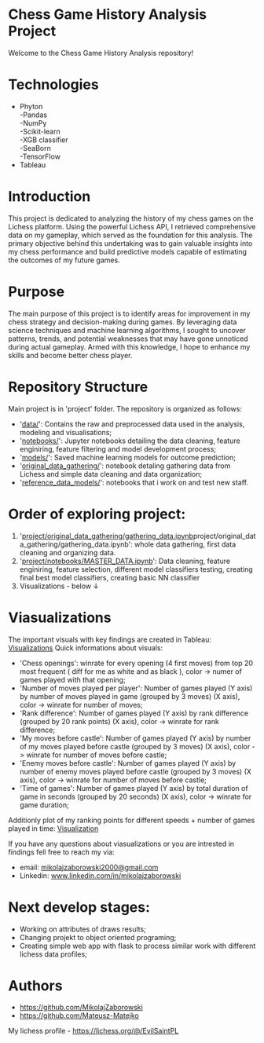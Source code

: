 # Chess Game History Analysis Project

Welcome to the Chess Game History Analysis repository!

# Technologies
- Phyton \
   -Pandas \
   -NumPy \
   -Scikit-learn \
   -XGB classifier \
   -SeaBorn \
   -TensorFlow 
- Tableau

# Introduction
This project is dedicated to analyzing the history of my chess games on the Lichess platform.
Using the powerful Lichess API, I retrieved comprehensive data on my gameplay, which served as the foundation for this analysis.
The primary objective behind this undertaking was to gain valuable insights into my chess performance
and build predictive models capable of estimating the outcomes of my future games.

# Purpose
The main purpose of this project is to identify areas for improvement in my chess strategy and decision-making during games.
By leveraging data science techniques and machine learning algorithms, I sought to uncover patterns, trends,
and potential weaknesses that may have gone unnoticed during actual gameplay.
Armed with this knowledge, I hope to enhance my skills and become better chess player.

# Repository Structure
Main project is in 'project' folder.
The repository is organized as follows:

 - '[data/](project/data)': Contains the raw and preprocessed data used in the analysis, modeling and visualisations;
 - '[notebooks/](project/notebooks)': Jupyter notebooks detailing the data cleaning, feature enginiring, feature filtering and model development process;
 - '[models/](project/models)': Saved machine learning models for outcome prediction;
 - '[original_data_gathering/](project/original_data_gathering)': notebook detaling gathering data from Lichess and simple data cleaning and data organization;
 - '[reference_data_models/](project/reference_data_models)': notebooks that i work on and test new staff.

# Order of exploring project:

1. '[project/original_data_gathering/gathering_data.ipynb](project/original_data_gathering/gathering_data.ipynb)project/original_data_gathering/gathering_data.ipynb': whole data gathering, first data cleaning and organizing data.
2. '[project/notebooks/MASTER_DATA.ipynb](project/notebooks/Main_Notebook.ipynb)': Data cleaning, feature enginiring, feature selection, different model classifiers testing, creating final best model classifiers, creating basic NN classifier
3. Visualizations - below ↓
   
# Viasualizations
The important visuals with key findings are created in Tableau: 
  [Visualizations](https://public.tableau.com/views/Chess_Analysis/Story1?:language=en-GB&publish=yes&:display_count=n&:origin=viz_share_link)
  Quick informations about visuals:
   - 'Chess openings': winrate for every opening (4 first moves) from top 20 most frequent ( diff for me as white and as black ), color -> numer of games played with that opening;
   - 'Number of moves played per player': Number of games played (Y axis) by number of moves played in game (grouped by 3 moves) (X axis), color -> winrate for number of moves;
   - 'Rank difference': Number of games played (Y axis) by rank difference (grouped by 20 rank points) (X axis), color -> winrate for rank difference;
   - 'My moves before castle': Number of games played (Y axis) by number of my moves played before castle (grouped by 3 moves) (X axis), color -> winrate for number of moves before castle;
   - 'Enemy moves before castle': Number of games played (Y axis) by number of enemy moves played before castle (grouped by 3 moves) (X axis), color -> winrate for number of moves before castle;
   - 'Time of games': Number of games played (Y axis) by total duration of game in seconds (grouped by 20 seconds) (X axis), color -> winrate for game duration;

Additionly plot of my ranking points for different speeds + number of games played in time:
  [Visualization](https://public.tableau.com/views/Book2_16890080408260/Dashboard1?:language=en-GB&:display_count=n&:origin=viz_share_link)

If you have any questions about viasualizations or you are intrested in findings fell free to reach my via:
  - email: mikolajzaborowski2000@gmail.com
  - Linkedin: www.linkedin.com/in/mikolajzaborowski

# Next develop stages:
  - Working on attributes of draws results;
  - Changing projekt to object oriented programing;
  - Creating simple web app with flask to process similar work with different lichess data profiles;

# Authors
   - https://github.com/MikolajZaborowski
   - https://github.com/Mateusz-Matejko

My lichess profile - https://lichess.org/@/EvilSaintPL
